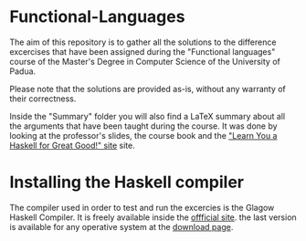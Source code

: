 # Functional-Languages
The aim of this repository is to gather all the solutions to the difference excercises that have been assigned during the "Functional languages" course of the Master's Degree in Computer Science of the University of Padua. 

Please note that the solutions are provided as-is, without any warranty of their correctness. 

Inside the "Summary" folder you will also find a LaTeX summary about all the arguments that have been taught during the course. It was done by looking at the professor's slides, the course book and the ["Learn You a Haskell for Great Good!" site](http://learnyouahaskell.com) site.

# Installing the Haskell compiler
The compiler used in order to test and run the excercies is the Glagow Haskell Compiler. 
It is freely available inside the [offficial site](https://www.haskell.org/ghc/). 
the last version is available for any operative system at the [download page](https://www.haskell.org/ghc/download.html).
